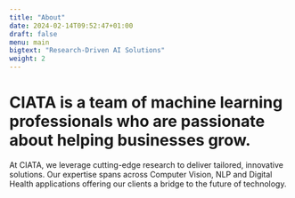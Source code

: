 ```yaml
---
title: "About"
date: 2024-02-14T09:52:47+01:00
draft: false
menu: main
bigtext: "Research-Driven AI Solutions"
weight: 2
---
```

# CIATA is a team of machine learning professionals who are passionate about helping businesses grow.

At CIATA, we leverage cutting-edge research to deliver tailored, innovative solutions. Our expertise spans across Computer Vision, NLP and Digital Health applications offering our clients a bridge to the future of technology.